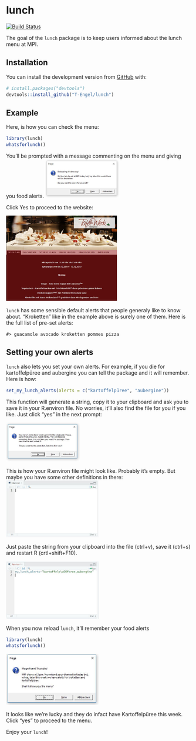 
<!-- README.md is generated from README.Rmd. Please edit that file -->

# lunch

<!-- badges: start -->

[![Build
Status](https://travis-ci.com/T-Engel/lunch.svg?branch=master)](https://travis-ci.com/T-Engel/lunch)
<!-- badges: end -->

The goal of the `lunch` package is to keep users informed about the
lunch menu at MPI.

## Installation

You can install the development version from
[GitHub](https://github.com/) with:

``` r
# install.packages("devtools")
devtools::install_github("T-Engel/lunch")
```

## Example

Here, is how you can check the menu:

``` r
library(lunch)
whatsforlunch()
```

You’ll be prompted with a message commenting on the menu and giving you
food alerts. <img src="man/figures/README-Example1.JPG" width="40%" />

Click Yes to proceed to the website:

<img src="man/figures/README-Example2.JPG" width="60%" />

`lunch` has some sensible default alerts that people generaly like to
know about. “Kroketten” like in the example above is surely one of them.
Here is the full list of pre-set alerts:

    #> guacamole avocado kroketten pommes pizza

## Setting your own alerts

`lunch` also lets you set your own alerts. For example, if you die for
kartoffelpüree and aubergine you can tell the package and it will
remember. Here is how:

``` r
set_my_lunch_alerts(alerts = c("kartoffelpüree", "aubergine"))
```

This function will generate a string, copy it to your clipboard and ask
you to save it in your R.environ file. No worries, it’ll also find the
file for you if you like. Just click “yes” in the next prompt:

<img src="man/figures/README-Example3.JPG" width="40%" />

This is how your R.environ file might look like. Probably it’s empty.
But maybe you have some other definitions in there:
<img src="man/figures/README-Example4.JPG" width="50%" />

Just paste the string from your clipboard into the file (ctrl+v), save
it (ctrl+s) and restart R (crtl+shift+F10).

<img src="man/figures/README-Example5.JPG" width="50%" />

When you now reload `lunch`, it’ll remember your food alerts

``` r
library(lunch)
whatsforlunch()
```

<img src="man/figures/README-Example6.JPG" width="50%" />

It looks like we’re lucky and they do infact have Kartoffelpüree this
week. Click “yes” to proceed to the menu.

Enjoy your `lunch`\!
